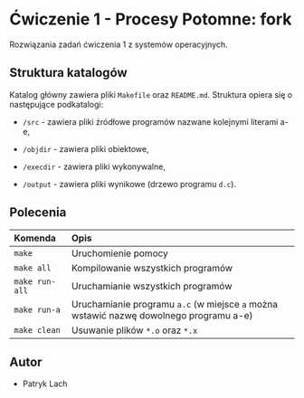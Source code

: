 
# Ćwiczenie 1 - Procesy Potomne: fork

Rozwiązania zadań ćwiczenia 1 z systemów operacyjnych.


## Struktura katalogów

Katalog główny zawiera pliki `Makefile` oraz `README.md`. Struktura opiera się o następujące podkatalogi:

- `/src`  - zawiera pliki źródłowe programów nazwane kolejnymi literami a-e,

- `/objdir`  - zawiera pliki obiektowe,

- `/execdir`  - zawiera pliki wykonywalne,

- `/output`  - zawiera pliki wynikowe (drzewo programu `d.c`).


## Polecenia

| Komenda | Opis                     |
| :-------- | :-------------------------------- |
| `make`      | Uruchomienie pomocy |
| `make all`      | Kompilowanie wszystkich programów |
| `make run-all`      | Uruchamianie wszystkich programów |
| `make run-a`      | Uruchamianie programu `a.c` (w miejsce `a` można wstawić nazwę dowolnego programu a-e) |
| `make clean`      | Usuwanie plików `*.o` oraz `*.x` |

## Autor

- Patryk Lach

